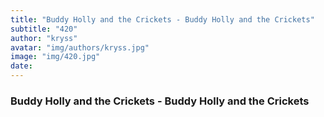 ```yaml
---
title: "Buddy Holly and the Crickets - Buddy Holly and the Crickets"
subtitle: "420"
author: "kryss"
avatar: "img/authors/kryss.jpg"
image: "img/420.jpg"
date:
---
```


### Buddy Holly and the Crickets - Buddy Holly and the Crickets
